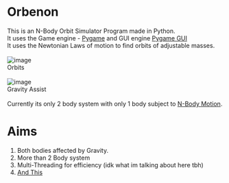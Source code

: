 # Orbenon
This is an N-Body Orbit Simulator Program made in Python.<br>
It uses the Game engine - <a href = "https://www.pygame.org/">Pygame</a> and GUI engine <a href = "https://pygame-gui.readthedocs.io/#:~:text=Pygame%20GUI%20is%20a%20module,Pygame%202%20and%20Python%203.">Pygame GUI</a><br>
It uses the Newtonian Laws of motion to find orbits of adjustable masses.<br><br>
![image](https://user-images.githubusercontent.com/66661460/151783783-ed55992d-9254-4018-be3b-147cce4c3cef.png)<br>
Orbits<br><br>
![image](https://user-images.githubusercontent.com/66661460/151944884-445b629e-db65-4693-8375-c499f7eb86d6.png)
<br>Gravity Assist<br><br>
Currently its only 2 body system with only 1 body subject to <a href = "https://en.wikipedia.org/wiki/Newton%27s_laws_of_motion">N-Body Motion</a>.
# Aims
1) Both bodies affected by Gravity.<br>
2) More than 2 Body system
3) Multi-Threading for efficiency (idk what im talking about here tbh)
4) <a href = "https://www.youtube.com/watch?v=dQw4w9WgXcQ">And This</a>
